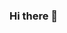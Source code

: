 ### Hi there 👋

<!--
**kristywhim/kristywhim** is a ✨ _special_ ✨ repository because its `README.md` (this file) appears on your GitHub profile.

- 🔭 I’m currently a MS candidate in biostatistics department at the Unveristy of North Carolina Chapel Hill.
- 🌱 I’m currently learning many statistical courses to enrich my study life! I was a biology person for quite a long time during college and even have decided to go to pre-med
programs. Then I found out I really hated Physics so I gave up on that. I am very excited to reunion with biology from statistical perspective.
- 👯 I’m looking to collaborate on statistical genetics projects that involves cancer and GWAS.
- 💬 Ask me about K-pop, EDM, and biostatistics world!
- 📫 How to reach me: kma1@unc.edu
- 😄 Pronouns: she/her
